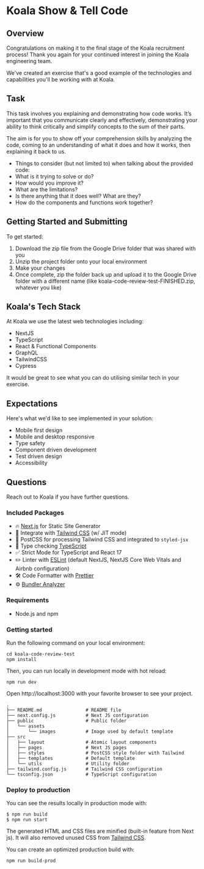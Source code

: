 # Koala Show & Tell Code

## Overview

Congratulations on making it to the final stage of the Koala recruitment process! Thank you again for your continued interest in joining the Koala engineering team.

We've created an exercise that's a good example of the technologies and capabilities you'll be working with at Koala.


## Task

This task involves you explaining and demonstrating how code works. It’s important that you communicate clearly and effectively, demonstrating your ability to think critically and simplify concepts to the sum of their parts.

The aim is for you to show off your comprehension skills by analyzing the code, coming to an understanding of what it does and how it works, then explaining it back to us.

- Things to consider (but not limited to) when talking about the provided code:
- What is it trying to solve or do?
- How would you improve it?
- What are the limitations?
- Is there anything that it does well? What are they?
- How do the components and functions work together?


## Getting Started and Submitting

To get started:
1. Download the zip file from the Google Drive folder that was shared with you
2. Unzip the project folder onto your local environment
3. Make your changes
4. Once complete, zip the folder back up and upload it to the Google Drive folder with a different name (like koala-code-review-test-FINISHED.zip, whatever you like)


## Koala's Tech Stack

At Koala we use the latest web technologies including:

- NextJS
- TypeScript
- React & Functional Components
- GraphQL
- TailwindCSS
- Cypress

It would be great to see what you can do utilising similar tech in your exercise.


## Expectations

Here's what we'd like to see implemented in your solution:

- Mobile first design
- Mobile and desktop responsive
- Type safety
- Component driven development
- Test driven design
- Accessibility


## Questions

Reach out to Koala if you have further questions.


### Included Packages

- 🔥 [Next.js](https://nextjs.org) for Static Site Generator
- 🎨 Integrate with [Tailwind CSS](https://tailwindcss.com) (w/ JIT mode)
- 💅 PostCSS for processing Tailwind CSS and integrated to `styled-jsx`
- 🎉 Type checking [TypeScript](https://www.typescriptlang.org)
- ✅ Strict Mode for TypeScript and React 17
- ✏️ Linter with [ESLint](https://eslint.org) (default NextJS, NextJS Core Web Vitals and Airbnb configuration)
- 🛠 Code Formatter with [Prettier](https://prettier.io)
- ⚙️ [Bundler Analyzer](https://www.npmjs.com/package/@next/bundle-analyzer)

### Requirements

- Node.js and npm

### Getting started

Run the following command on your local environment:

```
cd koala-code-review-test
npm install
```

Then, you can run locally in development mode with hot reload:

```
npm run dev
```

Open http://localhost:3000 with your favorite browser to see your project.

```
.
├── README.md                # README file
├── next.config.js           # Next JS configuration
├── public                   # Public folder
│   └── assets
│       └── images           # Image used by default template
├── src
│   ├── layout               # Atomic layout components
│   ├── pages                # Next JS pages
│   ├── styles               # PostCSS style folder with Tailwind
│   ├── templates            # Default template
│   └── utils                # Utility folder
├── tailwind.config.js       # Tailwind CSS configuration
└── tsconfig.json            # TypeScript configuration
```

### Deploy to production

You can see the results locally in production mode with:

```
$ npm run build
$ npm run start
```

The generated HTML and CSS files are minified (built-in feature from Next js). It will also removed unused CSS from [Tailwind CSS](https://tailwindcss.com).

You can create an optimized production build with:

```
npm run build-prod
```
